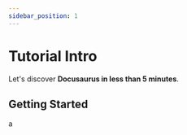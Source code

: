 ```yaml
---
sidebar_position: 1
---
```


# Tutorial Intro

Let's discover **Docusaurus in less than 5 minutes**.

## Getting Started

a
